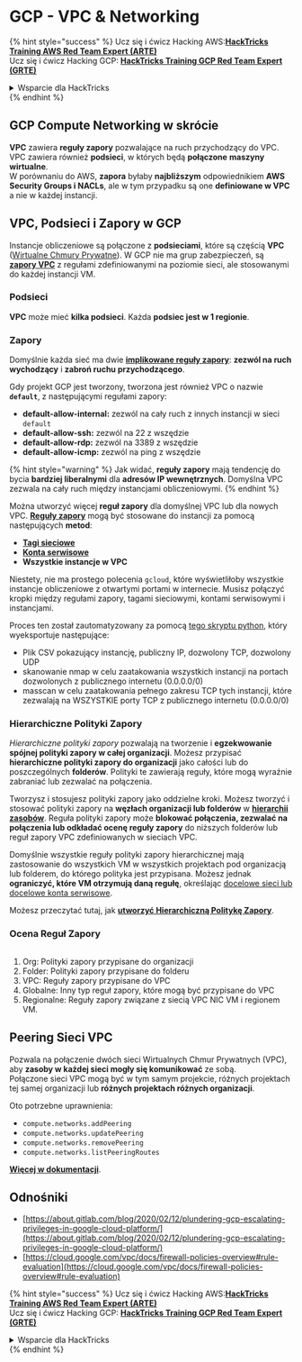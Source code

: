 # GCP - VPC & Networking

{% hint style="success" %}
Ucz się i ćwicz Hacking AWS:<img src="../../../../.gitbook/assets/image (1) (1) (1).png" alt="" data-size="line">[**HackTricks Training AWS Red Team Expert (ARTE)**](https://training.hacktricks.xyz/courses/arte)<img src="../../../../.gitbook/assets/image (1) (1) (1).png" alt="" data-size="line">\
Ucz się i ćwicz Hacking GCP: <img src="../../../../.gitbook/assets/image (2).png" alt="" data-size="line">[**HackTricks Training GCP Red Team Expert (GRTE)**<img src="../../../../.gitbook/assets/image (2).png" alt="" data-size="line">](https://training.hacktricks.xyz/courses/grte)

<details>

<summary>Wsparcie dla HackTricks</summary>

* Sprawdź [**plany subskrypcyjne**](https://github.com/sponsors/carlospolop)!
* **Dołącz do** 💬 [**grupy Discord**](https://discord.gg/hRep4RUj7f) lub [**grupy telegram**](https://t.me/peass) lub **śledź** nas na **Twitterze** 🐦 [**@hacktricks\_live**](https://twitter.com/hacktricks_live)**.**
* **Podziel się sztuczkami hackingowymi, przesyłając PR-y do** [**HackTricks**](https://github.com/carlospolop/hacktricks) i [**HackTricks Cloud**](https://github.com/carlospolop/hacktricks-cloud) repozytoriów github.

</details>
{% endhint %}

## **GCP Compute Networking w skrócie**

**VPC** zawiera **reguły zapory** pozwalające na ruch przychodzący do VPC. VPC zawiera również **podsieci**, w których będą **połączone** **maszyny wirtualne**.\
W porównaniu do AWS, **zapora** byłaby **najbliższym** odpowiednikiem **AWS** **Security Groups i NACLs**, ale w tym przypadku są one **definiowane w VPC** a nie w każdej instancji.

## **VPC, Podsieci i Zapory w GCP**

Instancje obliczeniowe są połączone z **podsieciami**, które są częścią **VPC** ([Wirtualne Chmury Prywatne](https://cloud.google.com/vpc/docs/vpc)). W GCP nie ma grup zabezpieczeń, są [**zapory VPC**](https://cloud.google.com/vpc/docs/firewalls) z regułami zdefiniowanymi na poziomie sieci, ale stosowanymi do każdej instancji VM.

### Podsieci

**VPC** może mieć **kilka podsieci**. Każda **podsiec jest w 1 regionie**.

### Zapory

Domyślnie każda sieć ma dwie [**implikowane reguły zapory**](https://cloud.google.com/vpc/docs/firewalls#default_firewall_rules): **zezwól na ruch wychodzący** i **zabroń ruchu przychodzącego**.

Gdy projekt GCP jest tworzony, tworzona jest również VPC o nazwie **`default`**, z następującymi regułami zapory:

* **default-allow-internal:** zezwól na cały ruch z innych instancji w sieci `default`
* **default-allow-ssh:** zezwól na 22 z wszędzie
* **default-allow-rdp:** zezwól na 3389 z wszędzie
* **default-allow-icmp:** zezwól na ping z wszędzie

{% hint style="warning" %}
Jak widać, **reguły zapory** mają tendencję do bycia **bardziej liberalnymi** dla **adresów IP wewnętrznych**. Domyślna VPC zezwala na cały ruch między instancjami obliczeniowymi.
{% endhint %}

Można utworzyć więcej **reguł zapory** dla domyślnej VPC lub dla nowych VPC. [**Reguły zapory**](https://cloud.google.com/vpc/docs/firewalls) mogą być stosowane do instancji za pomocą następujących **metod**:

* [**Tagi sieciowe**](https://cloud.google.com/vpc/docs/add-remove-network-tags)
* [**Konta serwisowe**](https://cloud.google.com/vpc/docs/firewalls#serviceaccounts)
* **Wszystkie instancje w VPC**

Niestety, nie ma prostego polecenia `gcloud`, które wyświetliłoby wszystkie instancje obliczeniowe z otwartymi portami w internecie. Musisz połączyć kropki między regułami zapory, tagami sieciowymi, kontami serwisowymi i instancjami.

Proces ten został zautomatyzowany za pomocą [tego skryptu python](https://gitlab.com/gitlab-com/gl-security/gl-redteam/gcp_firewall_enum), który wyeksportuje następujące:

* Plik CSV pokazujący instancję, publiczny IP, dozwolony TCP, dozwolony UDP
* skanowanie nmap w celu zaatakowania wszystkich instancji na portach dozwolonych z publicznego internetu (0.0.0.0/0)
* masscan w celu zaatakowania pełnego zakresu TCP tych instancji, które zezwalają na WSZYSTKIE porty TCP z publicznego internetu (0.0.0.0/0)

### Hierarchiczne Polityki Zapory <a href="#hierarchical-firewall-policies" id="hierarchical-firewall-policies"></a>

_Hierarchiczne polityki zapory_ pozwalają na tworzenie i **egzekwowanie spójnej polityki zapory w całej organizacji**. Możesz przypisać **hierarchiczne polityki zapory do organizacji** jako całości lub do poszczególnych **folderów**. Polityki te zawierają reguły, które mogą wyraźnie zabraniać lub zezwalać na połączenia.

Tworzysz i stosujesz polityki zapory jako oddzielne kroki. Możesz tworzyć i stosować polityki zapory na **węzłach organizacji lub folderów** w [**hierarchii zasobów**](https://cloud.google.com/resource-manager/docs/cloud-platform-resource-hierarchy). Reguła polityki zapory może **blokować połączenia, zezwalać na połączenia lub odkładać ocenę reguły zapory** do niższych folderów lub reguł zapory VPC zdefiniowanych w sieciach VPC.

Domyślnie wszystkie reguły polityki zapory hierarchicznej mają zastosowanie do wszystkich VM w wszystkich projektach pod organizacją lub folderem, do którego polityka jest przypisana. Możesz jednak **ograniczyć, które VM otrzymują daną regułę**, określając [docelowe sieci lub docelowe konta serwisowe](https://cloud.google.com/vpc/docs/firewall-policies#targets).

Możesz przeczytać tutaj, jak [**utworzyć Hierarchiczną Politykę Zapory**](https://cloud.google.com/vpc/docs/using-firewall-policies#gcloud).

### Ocena Reguł Zapory

<figure><img src="../../../../.gitbook/assets/image (2) (1).png" alt=""><figcaption></figcaption></figure>

1. Org: Polityki zapory przypisane do organizacji
2. Folder: Polityki zapory przypisane do folderu
3. VPC: Reguły zapory przypisane do VPC
4. Globalne: Inny typ reguł zapory, które mogą być przypisane do VPC
5. Regionalne: Reguły zapory związane z siecią VPC NIC VM i regionem VM.

## Peering Sieci VPC

Pozwala na połączenie dwóch sieci Wirtualnych Chmur Prywatnych (VPC), aby **zasoby w każdej sieci mogły się komunikować** ze sobą.\
Połączone sieci VPC mogą być w tym samym projekcie, różnych projektach tej samej organizacji lub **różnych projektach różnych organizacji**.

Oto potrzebne uprawnienia:

* `compute.networks.addPeering`
* `compute.networks.updatePeering`
* `compute.networks.removePeering`
* `compute.networks.listPeeringRoutes`

[**Więcej w dokumentacji**](https://cloud.google.com/vpc/docs/vpc-peering).

## Odnośniki

* [https://about.gitlab.com/blog/2020/02/12/plundering-gcp-escalating-privileges-in-google-cloud-platform/](https://about.gitlab.com/blog/2020/02/12/plundering-gcp-escalating-privileges-in-google-cloud-platform/)
* [https://cloud.google.com/vpc/docs/firewall-policies-overview#rule-evaluation](https://cloud.google.com/vpc/docs/firewall-policies-overview#rule-evaluation)

{% hint style="success" %}
Ucz się i ćwicz Hacking AWS:<img src="../../../../.gitbook/assets/image (1) (1) (1).png" alt="" data-size="line">[**HackTricks Training AWS Red Team Expert (ARTE)**](https://training.hacktricks.xyz/courses/arte)<img src="../../../../.gitbook/assets/image (1) (1) (1).png" alt="" data-size="line">\
Ucz się i ćwicz Hacking GCP: <img src="../../../../.gitbook/assets/image (2).png" alt="" data-size="line">[**HackTricks Training GCP Red Team Expert (GRTE)**<img src="../../../../.gitbook/assets/image (2).png" alt="" data-size="line">](https://training.hacktricks.xyz/courses/grte)

<details>

<summary>Wsparcie dla HackTricks</summary>

* Sprawdź [**plany subskrypcyjne**](https://github.com/sponsors/carlospolop)!
* **Dołącz do** 💬 [**grupy Discord**](https://discord.gg/hRep4RUj7f) lub [**grupy telegram**](https://t.me/peass) lub **śledź** nas na **Twitterze** 🐦 [**@hacktricks\_live**](https://twitter.com/hacktricks_live)**.**
* **Podziel się sztuczkami hackingowymi, przesyłając PR-y do** [**HackTricks**](https://github.com/carlospolop/hacktricks) i [**HackTricks Cloud**](https://github.com/carlospolop/hacktricks-cloud) repozytoriów github.

</details>
{% endhint %}
